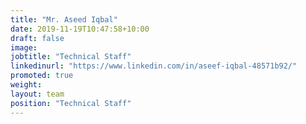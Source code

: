 ```yaml
---
title: "Mr. Aseed Iqbal"
date: 2019-11-19T10:47:58+10:00
draft: false
image: 
jobtitle: "Technical Staff"
linkedinurl: "https://www.linkedin.com/in/aseef-iqbal-48571b92/"
promoted: true
weight: 
layout: team
position: "Technical Staff"
---
```





